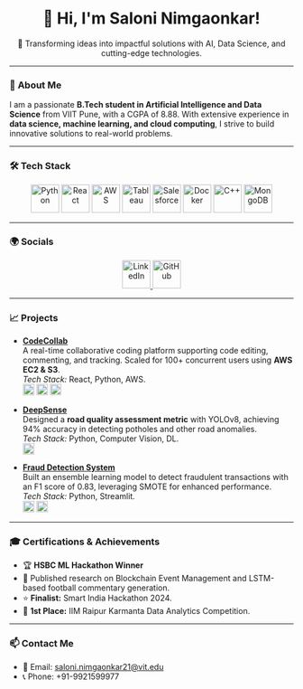 <div align="center">
  <h1>👋 Hi, I'm Saloni Nimgaonkar!</h1>
  <p>🚀 Transforming ideas into impactful solutions with AI, Data Science, and cutting-edge technologies.</p>
</div>

---

### 🌟 **About Me**
I am a passionate **B.Tech student in Artificial Intelligence and Data Science** from VIIT Pune, with a CGPA of 8.88. With extensive experience in **data science, machine learning, and cloud computing**, I strive to build innovative solutions to real-world problems.

---

### 🛠️ **Tech Stack**

<div align="center">
  <img src="https://cdn.jsdelivr.net/gh/devicons/devicon/icons/python/python-original.svg" alt="Python" width="50" height="50"/>
  <img src="https://cdn.jsdelivr.net/gh/devicons/devicon/icons/react/react-original.svg" alt="React" width="50" height="50"/>
  <img src="https://cdn.jsdelivr.net/gh/devicons/devicon/icons/aws/aws-original.svg" alt="AWS" width="50" height="50"/>
  <img src="https://cdn.jsdelivr.net/gh/devicons/devicon/icons/tableau/tableau-original.svg" alt="Tableau" width="50" height="50"/>
  <img src="https://cdn.jsdelivr.net/gh/devicons/devicon/icons/salesforce/salesforce-original.svg" alt="Salesforce" width="50" height="50"/>
  <img src="https://cdn.jsdelivr.net/gh/devicons/devicon/icons/docker/docker-original.svg" alt="Docker" width="50" height="50"/>
  <img src="https://cdn.jsdelivr.net/gh/devicons/devicon/icons/cplusplus/cplusplus-original.svg" alt="C++" width="50" height="50"/>
  <img src="https://cdn.jsdelivr.net/gh/devicons/devicon/icons/mongodb/mongodb-original.svg" alt="MongoDB" width="50" height="50"/>
</div>

---

### 🌍 **Socials**

<div align="center">
  <a href="https://www.linkedin.com/in/saloni-nimgaonkar-622bb0240/">
    <img src="https://cdn.jsdelivr.net/gh/devicons/devicon/icons/linkedin/linkedin-original.svg" alt="LinkedIn" width="50" height="50"/>
  </a>
  <a href="https://github.com/evasa02">
    <img src="https://cdn.jsdelivr.net/gh/devicons/devicon/icons/github/github-original.svg" alt="GitHub" width="50" height="50"/>
  </a>
</div>

---

### 📈 **Projects**

- **[CodeCollab](#)**  
  A real-time collaborative coding platform supporting code editing, commenting, and tracking. Scaled for 100+ concurrent users using **AWS EC2 & S3**.  
  _Tech Stack:_ React, Python, AWS.  
  <img src="https://cdn.jsdelivr.net/gh/devicons/devicon/icons/python/python-original.svg" width="20"/> <img src="https://cdn.jsdelivr.net/gh/devicons/devicon/icons/react/react-original.svg" width="20"/> <img src="https://cdn.jsdelivr.net/gh/devicons/devicon/icons/aws/aws-original.svg" width="20"/>

- **[DeepSense](#)**  
  Designed a **road quality assessment metric** with YOLOv8, achieving 94% accuracy in detecting potholes and other road anomalies.  
  _Tech Stack:_ Python, Computer Vision, DL.  
  <img src="https://cdn.jsdelivr.net/gh/devicons/devicon/icons/python/python-original.svg" width="20"/>

- **[Fraud Detection System](#)**  
  Built an ensemble learning model to detect fraudulent transactions with an F1 score of 0.83, leveraging SMOTE for enhanced performance.  
  _Tech Stack:_ Python, Streamlit.  
  <img src="https://cdn.jsdelivr.net/gh/devicons/devicon/icons/python/python-original.svg" width="20"/> <img src="https://cdn.jsdelivr.net/gh/devicons/devicon/icons/streamlit/streamlit-original.svg" width="20"/>

---

### 🎓 **Certifications & Achievements**

- 🏆 **HSBC ML Hackathon Winner**  
- 📜 Published research on Blockchain Event Management and LSTM-based football commentary generation.  
- ⭐ **Finalist:** Smart India Hackathon 2024.  
- 🥇 **1st Place:** IIM Raipur Karmanta Data Analytics Competition.  

---

### 📫 **Contact Me**
- 📧 Email: saloni.nimgaonkar21@vit.edu  
- 📞 Phone: +91-9921599977  
